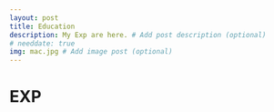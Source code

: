 ```yaml
---
layout: post
title: Education
description: My Exp are here. # Add post description (optional)
# needdate: true
img: mac.jpg # Add image post (optional)
---
```


# EXP
